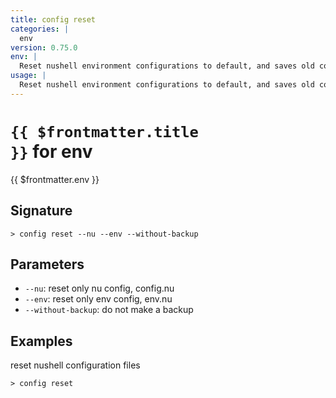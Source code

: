 ```yaml
---
title: config reset
categories: |
  env
version: 0.75.0
env: |
  Reset nushell environment configurations to default, and saves old config files in the config location as oldconfig.nu and oldenv.nu
usage: |
  Reset nushell environment configurations to default, and saves old config files in the config location as oldconfig.nu and oldenv.nu
---
```


# <code>{{ $frontmatter.title }}</code> for env

<div class='command-title'>{{ $frontmatter.env }}</div>

## Signature

```> config reset --nu --env --without-backup```

## Parameters

 -  `--nu`: reset only nu config, config.nu
 -  `--env`: reset only env config, env.nu
 -  `--without-backup`: do not make a backup

## Examples

reset nushell configuration files
```shell
> config reset
```
